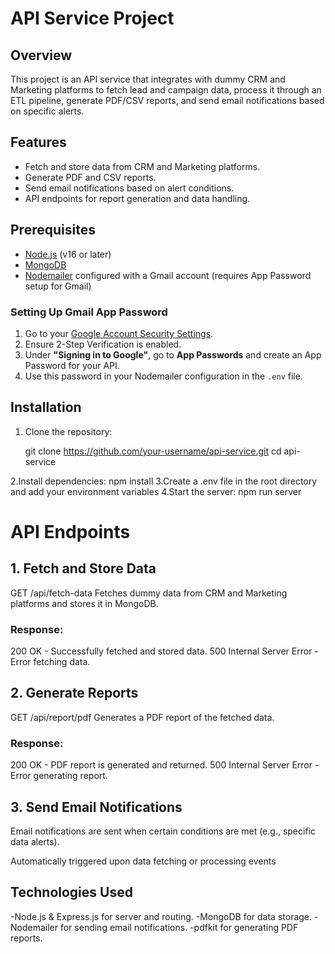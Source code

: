 # API Service Project

## Overview

This project is an API service that integrates with dummy CRM and Marketing platforms to fetch lead and campaign data, process it through an ETL pipeline, generate PDF/CSV reports, and send email notifications based on specific alerts.

## Features

- Fetch and store data from CRM and Marketing platforms.
- Generate PDF and CSV reports.
- Send email notifications based on alert conditions.
- API endpoints for report generation and data handling.

## Prerequisites

- [Node.js](https://nodejs.org/) (v16 or later)
- [MongoDB](https://www.mongodb.com/)
- [Nodemailer](https://nodemailer.com/about/) configured with a Gmail account (requires App Password setup for Gmail)

### Setting Up Gmail App Password

1. Go to your [Google Account Security Settings](https://myaccount.google.com/security).
2. Ensure 2-Step Verification is enabled.
3. Under **"Signing in to Google"**, go to **App Passwords** and create an App Password for your API.
4. Use this password in your Nodemailer configuration in the `.env` file.

## Installation

1. Clone the repository:

   git clone https://github.com/your-username/api-service.git
   cd api-service

2.Install dependencies:
npm install
3.Create a .env file in the root directory and add your environment variables
4.Start the server:
npm run server

# API Endpoints

## 1. Fetch and Store Data

GET /api/fetch-data
Fetches dummy data from CRM and Marketing platforms and stores it in MongoDB.

### Response:

200 OK - Successfully fetched and stored data.
500 Internal Server Error - Error fetching data.

## 2. Generate Reports

GET /api/report/pdf
Generates a PDF report of the fetched data.

### Response:

200 OK - PDF report is generated and returned.
500 Internal Server Error - Error generating report.

## 3. Send Email Notifications

Email notifications are sent when certain conditions are met (e.g., specific data alerts).

Automatically triggered upon data fetching or processing events

## Technologies Used

-Node.js & Express.js for server and routing.
-MongoDB for data storage.
-Nodemailer for sending email notifications.
-pdfkit for generating PDF reports.
